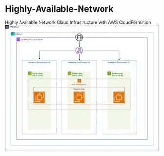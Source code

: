 # Highly-Available-Network
Highly Available Network Cloud Infrastructure with AWS CloudFormation
![alt text](image.png)
